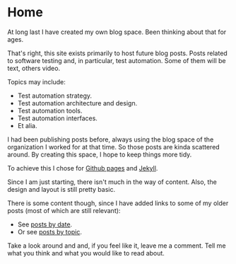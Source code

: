# Home

At long last I have created my own blog space. Been thinking about that for ages.

That's right, this site exists primarily to host future blog posts. Posts related to software testing and, in particular, test automation. Some of them will be text, others video.

Topics may include:

<ul>
  <li>Test automation strategy.</li>
  <li>Test automation architecture and design.</li>
  <li>Test automation tools.</li>
  <li>Test automation interfaces.</li>
  <li>Et alia.</li>
</ul>

I had been publishing posts before, always using the blog space of the organization I worked for at that time. So those posts are kinda scattered around. By creating this space, I hope to keep things more tidy.

To achieve this I chose for <a href="https://pages.github.com/" target="_blank">Github pages</a> and <a href="https://jekyllrb.com/" target="_blank">Jekyll</a>.

Since I am just starting, there isn't much in the way of content. Also, the design and layout is still pretty basic.

There is some content though, since I have added links to some of my older posts (most of which are still relevant):
<ul>
  <li>See <a href="https://michaelhallik.github.io/blog/">posts by date</a>.</li>
  <li>Or see <a href="https://michaelhallik.github.io/_pages/blogarchive">posts by topic</a>.</li>
</ul>

Take a look around and and, if you feel like it, leave me a comment. Tell me what you think and what you would like to read about.
